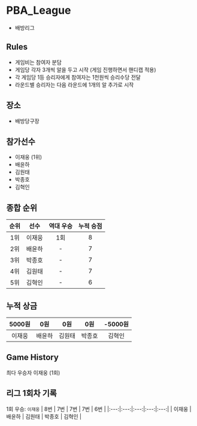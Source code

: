 # PBA_League
- 배방리그

## Rules
- 게임비는 참여자 분담
- 게임당 각자 3개씩 알을 두고 시작 (게임 진행하면서 핸디캡 적용)
- 각 게임당 1등 승리자에게 참여자는 1천원씩 승리수당 전달
- 라운드별 승리자는 다음 라운드에 1개의 알 추가로 시작

## 장소
- 배방당구장

## 참가선수
- 이재웅 (1위)
- 배윤하
- 김원태
- 박종호
- 김혁인
 

## 종합 순위
| 순위 | 선수 | 역대 우승 | 누적 승점 | 
|:--:|:--:|:--:|:--:|
| 1위 | 이재웅 | 1회 | 8 | 
| 2위 | 배윤하 | - | 7 | 
| 3위 | 박종호 | - | 7 | 
| 4위 | 김원태 | - | 7 |
| 5위 | 김혁인 | - | 6 |



## 누적 상금
| 5000원 | 0원 | 0원 | 0원 | -5000원 |
|:--:|:--:|:--:|:--:|:--:|
| 이재웅 | 배윤하 | 김원태 | 박종호 | 김혁인 |

## Game History 

최다 우승자 이재웅 (1회)
## 리그 1회차 기록
1회 우승: `이재웅`
| 8번 | 7번 | 7번 | 7번 | 6번 |
|:---:|:---:|:---:|:---:|:---:|
| 이재웅 | 배윤하 | 김원태 | 박종호 | 김혁인 |

